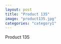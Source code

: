 ```yaml
---
layout: post
title: "Product 135"
image: "product135.jpg"
categories: "category1"
---
```

Product 135
